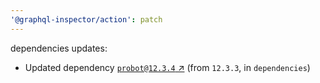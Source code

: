 ```yaml
---
'@graphql-inspector/action': patch
---
```

dependencies updates:
  - Updated dependency [`probot@12.3.4` ↗︎](https://www.npmjs.com/package/probot/v/12.3.4) (from
    `12.3.3`, in `dependencies`)
